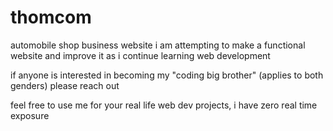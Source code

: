 # thomcom
automobile shop business website
i am attempting to make a functional website and improve it as i continue learning web development

if anyone is interested in becoming my "coding big brother" (applies to both genders) please reach out

feel free to use me for your real life web dev projects, i have zero real time exposure
